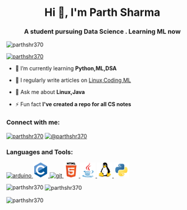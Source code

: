 <h1 align="center">Hi 👋, I'm Parth Sharma</h1>
<h3 align="center">A student pursuing Data Science . Learning ML now</h3>

<p align="left"> <img src="https://komarev.com/ghpvc/?username=parthshr370&label=Profile%20views&color=0e75b6&style=flat" alt="parthshr370" /> </p>

<p align="left"> <a href="https://twitter.com/parthshr370" target="blank"><img src="https://img.shields.io/twitter/follow/parthshr370?logo=twitter&style=for-the-badge" alt="parthshr370" /></a> </p>

- 🌱 I’m currently learning **Python,ML,DSA**

- 📝 I regularly write articles on [Linux,Coding,ML](Linux,Coding,ML)

- 💬 Ask me about **Linux,Java**

- ⚡ Fun fact **I've created a repo for all CS notes**

<h3 align="left">Connect with me:</h3>
<p align="left">
<a href="https://twitter.com/parthshr370" target="blank"><img align="center" src="https://raw.githubusercontent.com/rahuldkjain/github-profile-readme-generator/master/src/images/icons/Social/twitter.svg" alt="parthshr370" height="30" width="40" /></a>
<a href="https://hashnode.com/@parthshr370" target="blank"><img align="center" src="https://raw.githubusercontent.com/rahuldkjain/github-profile-readme-generator/master/src/images/icons/Social/hashnode.svg" alt="@parthshr370" height="30" width="40" /></a>
</p>

<h3 align="left">Languages and Tools:</h3>
<p align="left"> <a href="https://www.arduino.cc/" target="_blank" rel="noreferrer"> <img src="https://cdn.worldvectorlogo.com/logos/arduino-1.svg" alt="arduino" width="40" height="40"/> </a> <a href="https://www.cprogramming.com/" target="_blank" rel="noreferrer"> <img src="https://raw.githubusercontent.com/devicons/devicon/master/icons/c/c-original.svg" alt="c" width="40" height="40"/> </a> <a href="https://git-scm.com/" target="_blank" rel="noreferrer"> <img src="https://www.vectorlogo.zone/logos/git-scm/git-scm-icon.svg" alt="git" width="40" height="40"/> </a> <a href="https://www.w3.org/html/" target="_blank" rel="noreferrer"> <img src="https://raw.githubusercontent.com/devicons/devicon/master/icons/html5/html5-original-wordmark.svg" alt="html5" width="40" height="40"/> </a> <a href="https://www.java.com" target="_blank" rel="noreferrer"> <img src="https://raw.githubusercontent.com/devicons/devicon/master/icons/java/java-original.svg" alt="java" width="40" height="40"/> </a> <a href="https://www.linux.org/" target="_blank" rel="noreferrer"> <img src="https://raw.githubusercontent.com/devicons/devicon/master/icons/linux/linux-original.svg" alt="linux" width="40" height="40"/> </a> <a href="https://www.python.org" target="_blank" rel="noreferrer"> <img src="https://raw.githubusercontent.com/devicons/devicon/master/icons/python/python-original.svg" alt="python" width="40" height="40"/> </a> </p>

<p><img align="left" src="https://github-readme-stats.vercel.app/api/top-langs?username=parthshr370&show_icons=true&locale=en&layout=compact" alt="parthshr370" /></p>

<p>&nbsp;<img align="center" src="https://github-readme-stats.vercel.app/api?username=parthshr370&show_icons=true&locale=en" alt="parthshr370" /></p>

<p><img align="center" src="https://github-readme-streak-stats.herokuapp.com/?user=parthshr370&" alt="parthshr370" /></p>

